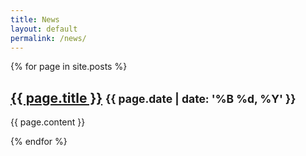 ```yaml
---
title: News
layout: default
permalink: /news/
---
```


{% for page in site.posts %}
<div class="row">
  <h2>
    <a href="{{ page.url }}">{{ page.title }}</a>
    <small class="pull-right">{{ page.date | date: '%B %d, %Y' }}</small>
  </h2>

  {{ page.content }}
</div>
{% endfor %}
